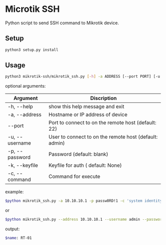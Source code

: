 # Microtik SSH
Python script to send SSH command to Mikrotik device.

## Setup
```sh
python3 setup.py install
```

## Usage
```sh
python3 mikrotik-ssh/mikrotik_ssh.py [-h] -a ADDRESS [--port PORT] [-u USERNAME] [-p PASSWORD] -c COMMAND [COMMAND ...]
```

optional arguments:

| Argument | Discription |
| ------ | ------ |
| -h, --help | show this help message and exit |
| -a, --address | Hostname or IP address of device |
| --port | Port to connect to on the remote host (default: 22) |
| -u, --username | User to connect to on the remote host (default: admin) |
|-p, --password | Password (default: blank) |
|-k, --keyfile | Keyfile for auth ( default: None)|
| -c, --command | Command for execute |

example:
```sh
$python mikrotik_ssh.py -a 10.10.10.1 -p passw0RD!1 -c 'system identity print'
```
or
```sh
$python mikrotik_ssh.py --address 10.10.10.1 --username admin --password passw0RD!1 --command 'system identity print'
```
output:
```sh
$name: RT-01
```
